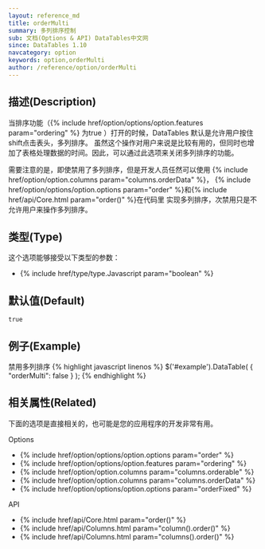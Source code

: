 ```yaml
---
layout: reference_md
title: orderMulti
summary: 多列排序控制
sub: 文档(Options & API) DataTables中文网
since: DataTables 1.10
navcategory: option
keywords: option,orderMulti
author: /reference/option/orderMulti
---
```


## 描述(Description)
当排序功能（{% include href/option/options/option.features param="ordering" %} 为true
）打开的时候，DataTables 默认是允许用户按住shift点击表头，多列排序。
虽然这个操作对用户来说是比较有用的，但同时也增加了表格处理数据的时间。因此，可以通过此选项来关闭多列排序的功能。

需要注意的是，即使禁用了多列排序，但是开发人员任然可以使用 
{% include href/option/option.columns param="columns.orderData" %}，
{% include href/option/options/option.options param="order" %}和{% include href/api/Core.html param="order()" %}在代码里
实现多列排序，次禁用只是不允许用户来操作多列排序。



## 类型(Type)
这个选项能够接受以下类型的参数：

- {% include href/type/type.Javascript param="boolean" %}

## 默认值(Default)
`true`
 
## 例子(Example)
禁用多列排序
{% highlight javascript linenos %}
$('#example').DataTable( {
  "orderMulti": false
} );
{% endhighlight %}


## 相关属性(Related)
下面的选项是直接相关的，也可能是您的应用程序的开发非常有用。

Options

- {% include href/option/options/option.options param="order" %}
- {% include href/option/options/option.features param="ordering" %}
- {% include href/option/option.columns param="columns.orderable" %}
- {% include href/option/option.columns param="columns.orderData" %}
- {% include href/option/options/option.options param="orderFixed" %}

API

- {% include href/api/Core.html param="order()" %}
- {% include href/api/Columns.html param="column().order()" %}
- {% include href/api/Columns.html param="columns().order()" %}
